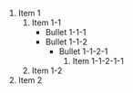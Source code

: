 1. Item 1
    1. Item 1-1
        * Bullet 1-1-1
        * Bullet 1-1-2
            * Bullet 1-1-2-1
                1. Item 1-1-2-1-1
    1. Item 1-2
1. Item 2
